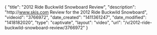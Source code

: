 {
    "title": "2012 Ride Buckwild Snowboard Review",
    "description": "http:\/\/www.skis.com Review for the 2012 Ride Buckwild Snowboard",
    "videoid": "3766972",
    "date_created": "1411361247",
    "date_modified": "1418182020",
    "type": "captivate",
    "layout": "video",
    "url": "\/v\/2012-ride-buckwild-snowboard-review\/3766972"
}
